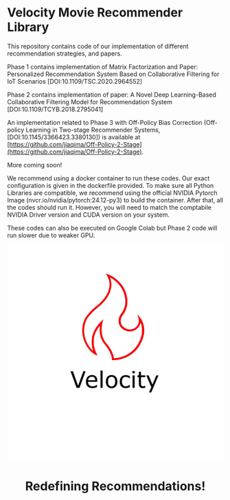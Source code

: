 # Velocity Movie Recommender Library

This repository contains code of our implementation of different recommendation strategies, and papers. 

Phase 1 contains implementation of Matrix Factorization and Paper: Personalized Recommendation System Based on Collaborative Filtering for IoT Scenarios [DOI:10.1109/TSC.2020.2964552]

Phase 2 contains implementation of paper: A Novel Deep Learning-Based Collaborative Filtering Model for Recommendation System [DOI:10.1109/TCYB.2018.2795041]

An implementation related to Phase 3 with Off-Policy Bias Correction (Off-policy Learning in Two-stage Recommender Systems, [DOI:10.1145/3366423.3380130]) is available at [https://github.com/jiaqima/Off-Policy-2-Stage](https://github.com/jiaqima/Off-Policy-2-Stage).

More coming soon!

We recommend using a docker container to run these codes. Our exact configuration is given in the dockerfile provided. To make sure all Python Libraries are compatible, we recommend using the official NVIDIA Pytorch Image (nvcr.io/nvidia/pytorch:24.12-py3) to build the container. After that, all the codes should run it. However, you will need to match the comptabile NVIDIA Driver version and CUDA version on your system.

These codes can also be executed on Google Colab but Phase 2 code will run slower due to weaker GPU.

![VELOCITY LOGO](https://github.com/serzaxlucifer/Velocity/blob/main/Velocity%20Recommender.png?raw=true)

<div align="center">
  <h1> Redefining Recommendations!</h1>
</div>

